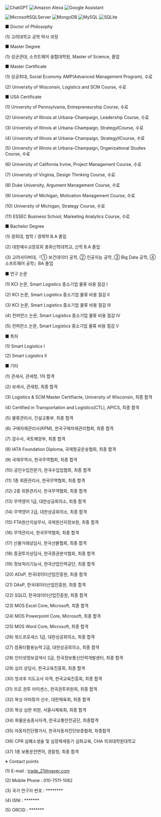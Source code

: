 ![ChatGPT](https://img.shields.io/badge/chatGPT-74aa9c?style=for-the-badge&logo=openai&logoColor=white)    ![Amazon Alexa](https://img.shields.io/badge/amazon%20alexa-52b5f7?style=for-the-badge&logo=amazon%20alexa&logoColor=white)      ![Google Assistant](https://img.shields.io/badge/google%20assistant-4285F4?style=for-the-badge&logo=google%20assistant&logoColor=white)    

![MicrosoftSQLServer](https://img.shields.io/badge/Microsoft%20SQL%20Server-CC2927?style=for-the-badge&logo=microsoft%20sql%20server&logoColor=white)     ![MongoDB](https://img.shields.io/badge/MongoDB-%234ea94b.svg?style=for-the-badge&logo=mongodb&logoColor=white)     ![MySQL](https://img.shields.io/badge/mysql-%2300f.svg?style=for-the-badge&logo=mysql&logoColor=white)     ![SQLite](https://img.shields.io/badge/sqlite-%2307405e.svg?style=for-the-badge&logo=sqlite&logoColor=white)     

■ Doctor of Philosophy

   (1) 고려대학교 공학 박사 과정

■ Master Degree

   (1) 성균관대, 소프트웨어 융합대학원, Master of Science, 졸업

■ Master Certificate

   (1) 성공회대, Social Economy AMP(Advanced Management Program), 수료
   
   (2) University of Wisconsin, Logistics and SCM Course, 수료

■ USA Certificate

   (1) University of Pennsylvania, Entrepreneurship Course, 수료
   
  (2) University of Illinois at Urbana-Champaign, Leadership Course, 수료
  
  (3) University of Illinois at Urbana-Champaign, StrategyⅠCourse, 수료
  
  (4) University of Illinois at Urbana-Champaign, StrategyⅡCourse, 수료

  (5) University of Illinois at Urbana-Champaign, Organizational Studies Course, 수료
  
  (6) University of California Irvine, Project Management Course, 수료

  (7) University of Virginia, Design Thinking Course, 수료

  (8) Duke University, Argument Management Course, 수료
  
  (9) University of Michigan, Motivation Management Course, 수료

  (10) University of Michigan, Strategy Course, 수료

  (11) ESSEC Business School, Marketing Analytics Course, 수료

■ Bachelor Degree

  (1) 경희대, 법학 / 경제학 B.A 졸업
  
  (2) 대한예수교장로회 총회신학대학교, 신학 B.A 졸업
  
  (3) 고려사이버대,『① 보건데이터 공학, ② 인공지능 공학, ③ Big Data 공학, ④ 소프트웨어 공학』BA 졸업

■ 연구 논문

  (1) KCI 논문, Smart Logistics 중소기업 물류 비용 절감 Ⅰ
  
  (2) KCI 논문, Smart Logistics 중소기업 물류 비용 절감 Ⅱ
  
  (3) KCI 논문, Smart Logistics 중소기업 물류 비용 절감 Ⅲ
  
  (4) 컨퍼런스 논문, Smart Logistics 중소기업 물류 비용 절감 Ⅳ
  
  (5) 컨퍼런스 논문, Smart Logistics 중소기업 물류 비용 절감 Ⅴ

■ 특허

  (1) Smart Logistics Ⅰ
  
  (2) Smart Logistics Ⅱ

■ 기타

  (1) 관세사, 관세청, 1차 합격
  
  (2) 보세사, 관세청, 최종 합격
  
  (3) Logistics & SCM Master Certifiacte, University of Wisconsin, 최종 합격
  
  (4) Certified in Transportation and Logistics(CTL), APICS, 최종 합격
  
  (5) 물류관리사, 건설교통부, 최종 합격
  
  (6) 구매자재관리사(KPM), 한국구매자재관리협회, 최종 합격
  
  (7) 검수사, 국토해양부, 최종 합격
  
  (8) IATA Foundation Diploma, 국제항공운송협회, 최종 합격
  
  (9) 국제무역사, 한국무역협회, 최종 합격
  
  (10) 공인수입전문가, 한국수입업협회, 최종 합격
  
  (11) 1종 외환관리사, 한국무역협회, 최종 합격
  
  (12) 2종 외환관리사, 한국무역협회, 최종 합격
  
  (13) 무역영어 1급, 대한상공회의소, 최종 합격
  
  (14) 무역영어 2급, 대한상공회의소, 최종 합격
  
  (15) FTA원산지실무사, 국제원산지정보원, 최종 합격
  
  (16) 무역관리사, 한국무역협회, 최종 합격
  
  (17) 선물거래상담사, 한국선물협회, 최종 합격
  
  (18) 증권투자상담사, 한국증권분석협회, 최종 합격
  
  (19) 정보처리기능사, 한국산업인력공단, 최종 합격
  
  (20) ADsP, 한국데이터산업진흥원, 최종 합격
  
  (21) DAsP, 한국데이터산업진흥원, 최종 합격
  
  (22) SQLD, 한국데이터산업진흥원, 최종 합격
  
  (23) MOS Excel Core, Microsoft, 최종 합격
  
  (24) MOS Powerpoint Core, Microsoft, 최종 합격
  
  (25) MOS Word Core, Microsoft, 최종 합격
  
  (26) 워드프로세스 1급, 대한상공회의소, 최종 합격
  
  (27) 컴퓨터활용능력 2급, 대한상공회의소, 최종 합격
  
  (28) 인터넷정보검색사 2급, 한국정보통신인력개발센터, 최종 합격
  
  (29) 심리 상담사, 한국교육진흥회, 최종 합격
  
  (30) 방과후 지도교사 자격, 한국교육진흥회, 최종 합격
  
  (31) 프로 권투 라이센스, 한국권투위원회, 최종 합격
  
  (32) 복싱 아마튜어 선수, 대한체육회, 최종 합격
  
  (33) 복싱 심판 위원, 서울시체육회, 최종 합격
  
  (34) 화물운송종사자격, 한국교통안전공단, 최종합격
  
  (35) 자동차진단평가사, 한국자동차진단보증협회, 최종합격
  
  (36) CPR 심폐소생술 및 심장제세동기 심화교육, CHA 의과대학원대학교
  
  (37) 1종 보통운전면허, 경찰청, 최종 합격


※ Contact points

  (1) E-mail : trade_21@naver.com
  
  (2) Mobile Phone : 010-7511-1082
  
  (3) 국가 연구자 번호 : ********
  
  (4) ISNI : *******
  
  (5) ORCID : *******
  

<!---
smartkorea21/smartkorea21 is a ✨ special ✨ repository because its `README.md` (this file) appears on your GitHub profile.
You can click the Preview link to take a look at your changes.
--->
